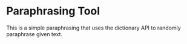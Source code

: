 # Paraphrasing Tool

This is a simple paraphrasing that uses the dictionary API to randomly paraphrase given text.
